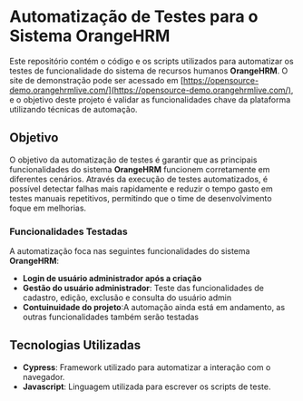 # Automatização de Testes para o Sistema OrangeHRM

Este repositório contém o código e os scripts utilizados para automatizar os testes de funcionalidade do sistema de recursos humanos **OrangeHRM**. O site de demonstração pode ser acessado em [https://opensource-demo.orangehrmlive.com/](https://opensource-demo.orangehrmlive.com/), e o objetivo deste projeto é validar as funcionalidades chave da plataforma utilizando técnicas de automação.

## Objetivo

O objetivo da automatização de testes é garantir que as principais funcionalidades do sistema **OrangeHRM** funcionem corretamente em diferentes cenários. Através da execução de testes automatizados, é possível detectar falhas mais rapidamente e reduzir o tempo gasto em testes manuais repetitivos, permitindo que o time de desenvolvimento foque em melhorias.

### Funcionalidades Testadas

A automatização foca nas seguintes funcionalidades do sistema **OrangeHRM**:

- **Login de usuário administrador após a criação**
- **Gestão do usuário administrador**: Teste das funcionalidades de cadastro, edição, exclusão e consulta do usuário admin
- **Contuinuidade do projeto**:A automação ainda está em andamento, as outras funcionalidades também serão testadas 


## Tecnologias Utilizadas

- **Cypress**: Framework utilizado para automatizar a interação com o navegador.
- **Javascript**: Linguagem utilizada para escrever os scripts de teste.

